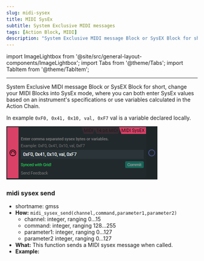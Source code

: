 ```yaml
---
slug: midi-sysex
title: MIDI SysEx
subtitle: System Exclusive MIDI messages
tags: [Action Block, MIDI]
description: "System Exclusive MIDI message Block or SysEX Block for short, change your MIDI Blocks into SysEx mode, where you can both enter SysEx values based on an instrument's specifications or use variables calculated in the Action Chain."
---
```


import ImageLightbox from '@site/src/general-layout-components/ImageLightbox';
import Tabs from '@theme/Tabs';
import TabItem from '@theme/TabItem';

---

<Tabs queryString="tab">
  <TabItem value="About SysEx" label="About SysEx" default>




System Exclusive MIDI message Block or SysEX Block for short, change your MIDI Blocks into SysEx mode, where you can both enter SysEx values based on an instrument's specifications or use variables calculated in the Action Chain.

In example `0xF0, 0x41, 0x10, val, 0xF7` val is a variable declared locally.

![sysex](../../img/midi_action_sysex.png)


  </TabItem>
  <TabItem value="Reference Manual Entry" label="Reference Manual Entry">
  

### midi sysex send
- shortname: gmss
- **How:** `midi_sysex_send(channel,command,parameter1,parameter2)`
  - channel: integer, ranging 0...15
  - command: integer, ranging 128...255
  - parameter1: integer, ranging 0...127
  - parameter2 integer, ranging 0...127
- **What:** This function sends a MIDI sysex message when called.
- **Example:** 

</TabItem>
</Tabs>

